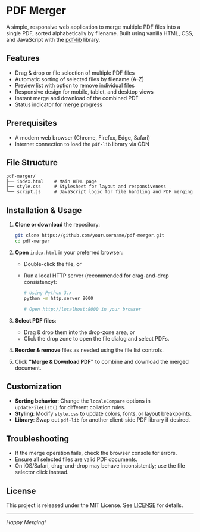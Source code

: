 # PDF Merger

A simple, responsive web application to merge multiple PDF files into a single PDF, sorted alphabetically by filename. Built using vanilla HTML, CSS, and JavaScript with the [pdf-lib](https://github.com/Hopding/pdf-lib) library.

## Features

* Drag & drop or file selection of multiple PDF files
* Automatic sorting of selected files by filename (A–Z)
* Preview list with option to remove individual files
* Responsive design for mobile, tablet, and desktop views
* Instant merge and download of the combined PDF
* Status indicator for merge progress

## Prerequisites

* A modern web browser (Chrome, Firefox, Edge, Safari)
* Internet connection to load the `pdf-lib` library via CDN

## File Structure

```
pdf-merger/
├── index.html    # Main HTML page
├── style.css     # Stylesheet for layout and responsiveness
└── script.js     # JavaScript logic for file handling and PDF merging
```

## Installation & Usage

1. **Clone or download** the repository:

   ```bash
   git clone https://github.com/yourusername/pdf-merger.git
   cd pdf-merger
   ```

2. **Open** `index.html` in your preferred browser:

   * Double-click the file, or
   * Run a local HTTP server (recommended for drag-and-drop consistency):

     ```bash
     # Using Python 3.x
     python -m http.server 8000

     # Open http://localhost:8000 in your browser
     ```

3. **Select PDF files**:

   * Drag & drop them into the drop-zone area, or
   * Click the drop zone to open the file dialog and select PDFs.

4. **Reorder & remove** files as needed using the file list controls.

5. Click **"Merge & Download PDF"** to combine and download the merged document.

## Customization

* **Sorting behavior**: Change the `localeCompare` options in `updateFileList()` for different collation rules.
* **Styling**: Modify `style.css` to update colors, fonts, or layout breakpoints.
* **Library**: Swap out `pdf-lib` for another client-side PDF library if desired.

## Troubleshooting

* If the merge operation fails, check the browser console for errors.
* Ensure all selected files are valid PDF documents.
* On iOS/Safari, drag-and-drop may behave inconsistently; use the file selector click instead.

## License

This project is released under the MIT License. See [LICENSE](LICENSE) for details.

---

*Happy Merging!*
